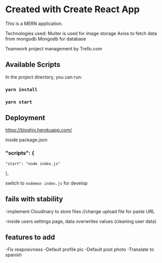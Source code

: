 # Created with Create React App

This is a MERN application.

Technologies used:
Multer is used for image storage
Axios to fetch data from mongodb
Mongodb for database

Teamwork project management by Trello.com

## Available Scripts

In the project directory, you can run:

### `yarn install`

### `yarn start`

## Deployment

https://bloghiv.herokuapp.com/

inside package.json 


### "scripts": {
    "start": "node index.js"
  },
  
  switch to `nodemon index.js` for develop 

## fails with stability

-implement Cloudinary to store files 
//change upload file for paste URL

-inside users settings page, data overwrites values (cleaning user data)


## features to add

-Fix resposivness
-Default profile pic
-Default post photo
-Translate to spanish

